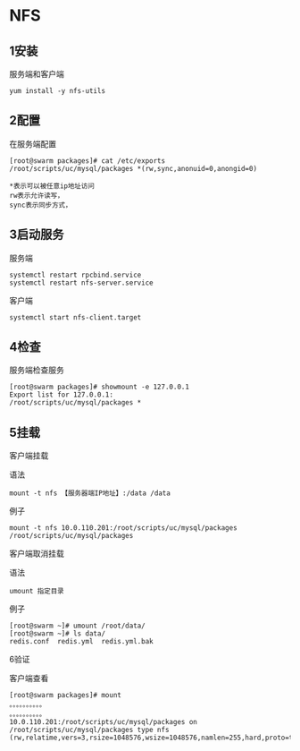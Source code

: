 # NFS



## 1安装

服务端和客户端

```
yum install -y nfs-utils
```

## 2配置

在服务端配置

```
[root@swarm packages]# cat /etc/exports
/root/scripts/uc/mysql/packages *(rw,sync,anonuid=0,anongid=0)
```

```
*表示可以被任意ip地址访问
rw表示允许读写，
sync表示同步方式，
```

## 3启动服务

服务端

```
systemctl restart rpcbind.service
systemctl restart nfs-server.service
```

客户端

```
systemctl start nfs-client.target
```

## 4检查

服务端检查服务

```
[root@swarm packages]# showmount -e 127.0.0.1
Export list for 127.0.0.1:
/root/scripts/uc/mysql/packages *
```

## 5挂载

客户端挂载

语法

```
mount -t nfs 【服务器端IP地址】:/data /data
```

例子

```
mount -t nfs 10.0.110.201:/root/scripts/uc/mysql/packages /root/scripts/uc/mysql/packages 
```

客户端取消挂载

语法

```
umount 指定目录
```

例子

```
[root@swarm ~]# umount /root/data/
[root@swarm ~]# ls data/
redis.conf  redis.yml  redis.yml.bak
```

6验证

客户端查看

```
[root@swarm packages]# mount
。。。。。。。。。。
。。。。。。。。。。
10.0.110.201:/root/scripts/uc/mysql/packages on /root/scripts/uc/mysql/packages type nfs (rw,relatime,vers=3,rsize=1048576,wsize=1048576,namlen=255,hard,proto=tcp,timeo=600,retrans=2,sec=sys,mountaddr=10.0.110.201,mountvers=3,mountport=20048,mountproto=tcp,local_lock=none,addr=10.0.110.201)
```

